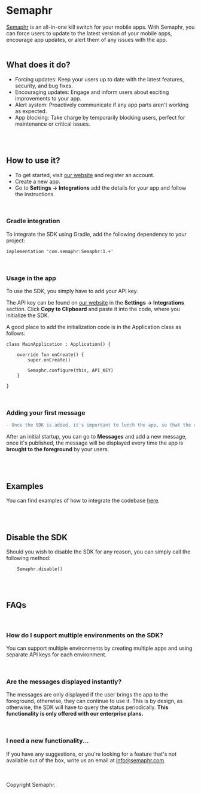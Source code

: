 # Semaphr

[Semaphr](https://semaphr.com) is an all-in-one kill switch for your mobile apps. With Semaphr, you can force users to update to the latest version of your mobile apps, encourage app updates, or alert them of any issues with the app.
<br />
<br />

## What does it do?

- Forcing updates: Keep your users up to date with the latest features, security, and bug fixes.
- Encouraging updates: Engage and inform users about exciting improvements to your app.
- Alert system: Proactively communicate if any app parts aren't working as expected.
- App blocking: Take charge by temporarily blocking users, perfect for maintenance or critical issues.
<br />
<br />

## How to use it?

- To get started, visit [our website](https://semaphr.com) and register an account.
- Create a new app.
- Go to **Settings -> Integrations** add the details for your app and follow the instructions.

<br />

### Gradle integration

To integrate the SDK using Gradle, add the following dependency to your project:
```
implementation 'com.semaphr:Semaphr:1.+'
```
<br />

### Usage in the app

To use the SDK, you simply have to add your API key. 

The API key can be found on [our website](https://semaphr.com) in the  **Settings -> Integrations** section. Click **Copy to Clipboard** and paste it into the code, where you initialize the SDK.

A good place to add the initialization code is in the Application class as follows:

```
class MainApplication : Application() {

    override fun onCreate() {
        super.onCreate()

        Semaphr.configure(this, API_KEY)
    }

}
```
<br />

### Adding your first message

```diff
- Once the SDK is added, it's important to lunch the app, so that the current version of the app can be inferred by our systems.
```

After an initial startup, you can go to **Messages** and add a new message, once it's published, the message will be displayed every time the app is **brought to the foreground** by your users.

<br />
<br />

## Examples

You can find examples of how to integrate the codebase [here](https://github.com/semaphr/android-examples).

<br />
<br />

## Disable the SDK

Should you wish to disable the SDK for any reason, you can simply call the following method:

```
    Semaphr.disable()
```

<br />
<br />

## FAQs

<br />

### How do I support multiple environments on the SDK?

You can support multiple environments by creating multiple apps and using separate API keys for each environment.

<br />

### Are the messages displayed instantly?

The messages are only displayed if the user brings the app to the foreground, otherwise, they can continue to use it. This is by design, as otherwise, the SDK will have to query the status periodically. **This functionality is only offered with our enterprise plans.**

<br />

### I need a new functionality...

If you have any suggestions, or you're looking for a feature that's not available out of the box, write us an email at [info@semaphr.com](mailto:info@semaphr.com).

<br />
<br />
Copyright Semaphr.
